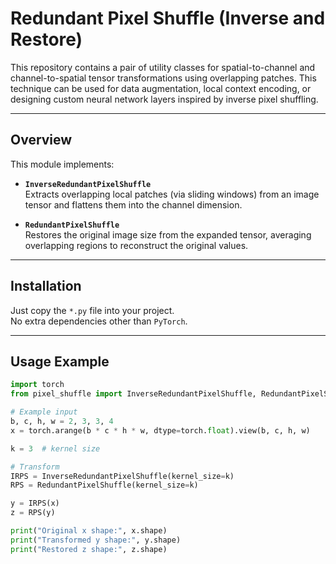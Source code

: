 # Redundant Pixel Shuffle (Inverse and Restore)

This repository contains a pair of utility classes for spatial-to-channel and channel-to-spatial tensor transformations using overlapping patches. This technique can be used for data augmentation, local context encoding, or designing custom neural network layers inspired by inverse pixel shuffling.

---

## Overview

This module implements:

- **`InverseRedundantPixelShuffle`**  
  Extracts overlapping local patches (via sliding windows) from an image tensor and flattens them into the channel dimension.

- **`RedundantPixelShuffle`**  
  Restores the original image size from the expanded tensor, averaging overlapping regions to reconstruct the original values.

---

## Installation

Just copy the `*.py` file into your project.  
No extra dependencies other than `PyTorch`.

---

## Usage Example

```python
import torch
from pixel_shuffle import InverseRedundantPixelShuffle, RedundantPixelShuffle

# Example input
b, c, h, w = 2, 3, 3, 4
x = torch.arange(b * c * h * w, dtype=torch.float).view(b, c, h, w)

k = 3  # kernel size

# Transform
IRPS = InverseRedundantPixelShuffle(kernel_size=k)
RPS = RedundantPixelShuffle(kernel_size=k)

y = IRPS(x)
z = RPS(y)

print("Original x shape:", x.shape)
print("Transformed y shape:", y.shape)
print("Restored z shape:", z.shape)

